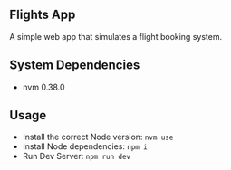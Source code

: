 
## Flights App
A simple web app that simulates a flight booking system. 

## System Dependencies
- nvm 0.38.0

## Usage
- Install the correct Node version: `nvm use`
- Install Node dependencies: `npm i`
- Run Dev Server: `npm run dev`
